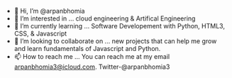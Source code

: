 - 👋 Hi, I’m @arpanbhomia
- 👀 I’m interested in ... cloud engineering & Artifical Engineering 
- 🌱 I’m currently learning ... Software Developement with Python, HTML3, CSS, & Javascript 
- 💞️ I’m looking to collaborate on ... new projects that can help me grow and learn fundamentals of Javascript and Python.
- 📫 How to reach me ... You can reach me at my email arpanbhomia3@icloud.com. Twitter-@arpanbhomia3

<!---
arpanbhomia/arpanbhomia is a ✨ special ✨ repository because its `README.md` (this file) appears on your GitHub profile.
You can click the Preview link to take a look at your changes.
--->
